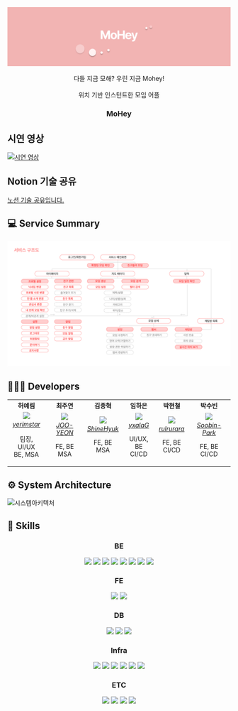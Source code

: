 ![Header](img/Header.png)

<div align="center">
   다들 지금 모해? 우린 지금 Mohey!
</div>
<br/>
<div align="center">   
   위치 기반 인스턴트한 모임 어플
</div>
<h3 align="center">MoHey</h3>

## 시연 영상

[![시연 영상](http://img.youtube.com/vi/58rwGny6IFA/0.jpg)](https://youtu.be/58rwGny6IFA)


## Notion 기술 공유 
   <a href="https://inky-shop-0f9.notion.site/2f2d885b08ab4edbae204f5110e35988?pvs=4">
       노션 기술 공유입니다.
   </a>

## 💻 Service Summary
![서비스 구조도](img/서비스구조도.png)

## 👩🏻‍💻 Developers
<div align="center"> 
  <table>
     <tr align="center">
        <td>
           <B>허예림</B>
        </td>
      <td>
         <B>최주연</B>
       </td>
      <td>
         <B>김종혁</B>
       </td>
      <td>
        <B>임하은</B>
      </td>
      <td>
        <B>박현철</B>
      </td> 
      <td>
        <B>박수빈</B>
      </td>
     </tr>
     <tr align="center">
        <td>
           <img src="https://github.com/yerimstar.png?size=100" width="100">
           <br>
           <a href="https://github.com/yerimstar">
              <I>yerimstar</I>
           </a>
           <p>팀장, UI/UX<br>BE, MSA </p>
        </td>
         <td>
           <img src="https://github.com/CHOI-JOO-YEON.png?size=100" width="100">
           <br>
           <a href="https://github.com/CHOI-JOO-YEON">
              <I>JOO-YEON</I>
           </a>
            <p>FE, BE<br> MSA </p>
         </td>
         <td>
           <img src="https://github.com/ShineHyuk.png?size=100" width="100">
           <br>
           <a href="https://github.com/ShineHyuk">
              <I>ShineHyuk</I>
           </a>
          <p>FE, BE<br> MSA </p>
        </td>
        <td>
           <img src="https://github.com/yxalaG.png?size=100" width="100">
           <br>
           <a href="https://github.com/yxalaG">
              <I>yxalaG</I>
           </a>
          <p>UI/UX, BE<br> CI/CD </p>
        </td>
        <td>
           <img src="https://github.com/rulrurara.png?size=100" width="100">
           <br>
           <a href="https://github.com/rulrurara">
              <I>rulrurara</I>
           </a>
          <p>FE, BE<br> CI/CD </p>
        </td>
        <td>
           <img src="https://github.com/Soobin-Park.png?size=100" width="100">
           <br>
           <a href="https://github.com/Soobin-Park">
              <I>Soobin-Park</I>
           </a>
           <p>FE, BE<br> CI/CD </p>
        </td>
     </tr>
  </table>
</div>

## ⚙️ System Architecture
![시스템아키텍처](img/시스템아키텍처.png)

## 🔧 Skills
<div align="center"> 
  <h3>BE</h3>
  <img src="https://img.shields.io/badge/Java-007396?style=for-the-badge&logo=java&logoColor=white">
  <img src="https://img.shields.io/badge/SpringBoot-6DB33F?style=for-the-badge&logo=springboot&logoColor=white">
  <img src="https://img.shields.io/badge/Spring Data JPA-6DB33F?style=for-the-badge&logo=springboot&logoColor=white">
  <img src="https://img.shields.io/badge/Spring Security-6DB33F?style=for-the-badge&logo=springboot&logoColor=white">
  <img src="https://img.shields.io/badge/Spring Cloud-6DB33F?style=for-the-badge&logo=springboot&logoColor=white">
  <img src="https://img.shields.io/badge/FCM-FFCA28?style=for-the-badge&logo=firebase&logoColor=white">
  <img src="https://img.shields.io/badge/Apache Kafka-231F20?style=for-the-badge&logo=apachekafka&logoColor=white">
  <img src="https://img.shields.io/badge/JUnit4-231F20?style=for-the-badge&logo=&logoColor=white">
  <h3>FE</h3>
    <img src="https://img.shields.io/badge/Dart-0175C2?style=for-the-badge&logo=dart&logoColor=white">
  <img src="https://img.shields.io/badge/Flutter-02569B?style=for-the-badge&logo=flutter&logoColor=white">
  <h3>DB</h3>
    <img src="https://img.shields.io/badge/MariaDB-003545?style=for-the-badge&logo=mariadb&logoColor=white">
  <img src="https://img.shields.io/badge/MongoDB-47A248?style=for-the-badge&logo=mongodb&logoColor=white">
  <img src="https://img.shields.io/badge/Redis-DC382D?style=for-the-badge&logo=Redis&logoColor=white">
  <h3>Infra</h3>
  <img src="https://img.shields.io/badge/Amazon EC2-FF9900?style=for-the-badge&logo=amazonec2&logoColor=white">
  <img src="https://img.shields.io/badge/Amazon RDS-527FFF?style=for-the-badge&logo=amazonrds&logoColor=white">
  <img src="https://img.shields.io/badge/Jenkins-D24939?style=for-the-badge&logo=jenkins&logoColor=white">
  <img src="https://img.shields.io/badge/Docker-2496ED?style=for-the-badge&logo=docker&logoColor=white">
  <img src="https://img.shields.io/badge/Ansible-EE0000?style=for-the-badge&logo=ansible&logoColor=white">
  <img src="https://img.shields.io/badge/SonarQube-4E9BCD?style=for-the-badge&logo=sonarqube&logoColor=white">
    <h3>ETC</h3>
  <img src="https://img.shields.io/badge/Notion-000000?style=for-the-badge&logo=notion&logoColor=white">
  <img src="https://img.shields.io/badge/Figma-F24E1E?style=for-the-badge&logo=figma&logoColor=white">
  <img src="https://img.shields.io/badge/Jira-0052CC?style=for-the-badge&logo=jira&logoColor=white">
    <img src="https://img.shields.io/badge/Mattermost-0058CC?style=for-the-badge&logo=mattermost&logoColor=white">
</div>
